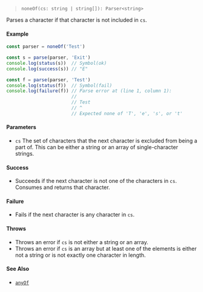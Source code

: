 <!--
 Copyright (c) 2020 Thomas J. Otterson
 
 This software is released under the MIT License.
 https://opensource.org/licenses/MIT
-->

> `noneOf(cs: string | string[]): Parser<string>`

Parses a character if that character is not included in `cs`.

#### Example

```javascript
const parser = noneOf('Test')

const s = parse(parser, 'Exit')
console.log(status(s))  // Symbol(ok)
console.log(success(s)) // "E"

const f = parse(parser, 'Test')
console.log(status(f))  // Symbol(fail)
console.log(failure(f)) // Parse error at (line 1, column 1):
                        //
                        // Test
                        // ^
                        // Expected none of 'T', 'e', 's', or 't'
```

#### Parameters

* `cs` The set of characters that the next character is excluded from being a part of. This can be either a string or an array of single-character strings.

#### Success

* Succeeds if the next character is not one of the characters in `cs`. Consumes and returns that character.

#### Failure

* Fails if the next character is any character in `cs`.

#### Throws

* Throws an error if `cs` is not either a string or an array.
* Throws an error if `cs` is an array but at least one of the elements is either not a string or is not exactly one character in length.

#### See Also

* [`anyOf`](anyof.md)